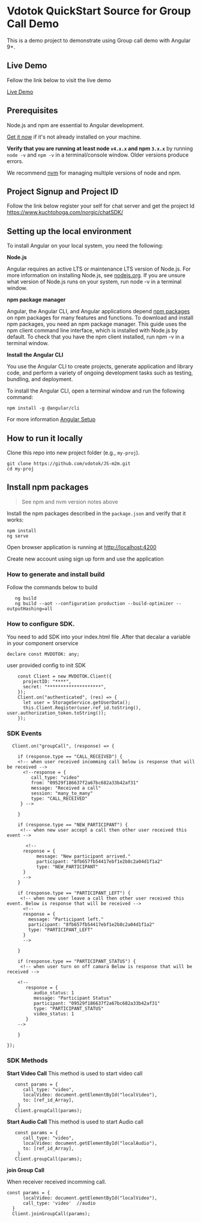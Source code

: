 # Vdotok QuickStart Source for Group Call Demo
This is a demo project to demonstrate using  Group call demo with Angular 9+.

## Live Demo
 Fellow the link below to visit the live demo
 
  <a href="http://m2m.vdotok.com" target="_blank" title="Chat Demo">Live Demo</a> 
  
 
## Prerequisites

Node.js and npm are essential to Angular development. 
    
<a href="https://docs.npmjs.com/getting-started/installing-node" target="_blank" title="Installing Node.js and updating npm">
Get it now</a> if it's not already installed on your machine.
 
**Verify that you are running at least node `v4.x.x` and npm `3.x.x`**
by running `node -v` and `npm -v` in a terminal/console window.
Older versions produce errors.

We recommend [nvm](https://github.com/creationix/nvm) for managing multiple versions of node and npm.


## Project Signup and Project ID

Follow the link below register your self for chat server and get the project Id
	https://www.kuchtohoga.com/norgic/chatSDK/
  
## Setting up the local environment

To install Angular on your local system, you need the following:


**Node.js**

Angular requires an active LTS or maintenance LTS version of Node.js.
For more information on installing Node.js, see <a href="https://nodejs.org">nodejs.org</a>. If you are unsure what version of Node.js runs on your system, run node -v in a terminal window.

**npm package manager**

Angular, the Angular CLI, and Angular applications depend <a href="https://docs.npmjs.com/getting-started/what-is-npm"> npm packages </a> on npm packages for many features and functions. To download and install npm packages, you need an npm package manager. This guide uses the npm client command line interface, which is installed with Node.js by default. To check that you have the npm client installed, run npm -v in a terminal window.


**Install the Angular CLI**

You use the Angular CLI to create projects, generate application and library code, and perform a variety of ongoing development tasks such as testing, bundling, and deployment.

To install the Angular CLI, open a terminal window and run the following command:

```
npm install -g @angular/cli
```

For more information <a href="https://angular.io/guide/setup-local"> Angular Setup</a>


## How to run it locally

Clone this repo into new project folder (e.g., `my-proj`).
```shell
git clone https://github.com/vdotok/JS-m2m.git
cd my-proj

```

## Install npm packages

> See npm and nvm version notes above

Install the npm packages described in the `package.json` and verify that it works:

```shell
npm install
ng serve
```
Open browser application is running at <a href="http://localhost:4200" target="_blank" title="localhost">
http://localhost:4200</a> 

Create new account using sign up form and use the application

###  How to generate and install build 
Follow the commands below to build
 
```shell
   ng build 
   ng build --aot --configuration production --build-optimizer --outputHashing=all
```


### How to configure SDK.
You need to add SDK into your index.html file .After that decalar a variable in your component  orservice

```shell
declare const MVDOTOK: any;

```

user provided config to init SDK

```shell
    const Client = new MVDOTOK.Client({
      projectID: "****",
      secret: "********************",
    });
    Client.on("authenticated", (res) => {
      let user = StorageService.getUserData();
      this.Client.Register(user.ref_id.toString(), user.authorization_token.toString());
    });
```
### SDK Events


```
  Client.on("groupCall", (response) => {

    if (response.type == "CALL_RECEIVED") {
    <!-- when user received incomming call below is response that will be received -->
      <!--response = {
         call_type: "video"
         from: "09529f186637f2a67bc682a33b42af31"
         message: "Received a call"
         session: "many_to_many"
         type: "CALL_RECEIVED"
     } -->
       
    }

    if (response.type == "NEW_PARTICIPANT") {
     <!-- when new user accept a call then other user received this event -->
     
       <!--    
      response = {
           message: "New participant arrived."
           participant: "8fb657fb54417ebf1e2b8c2a04d1f1a2"
           type: "NEW_PARTICIPANT"
      }
      -->
    }

    if (response.type == "PARTICIPANT_LEFT") {
     <!-- when new user leave a call then other user received this event. Below is response that will be received -->
      <!--    
      response = {
        message: "Participant left."
        participant: "8fb657fb54417ebf1e2b8c2a04d1f1a2"
        type: "PARTICIPANT_LEFT"
      }
      -->
     
    }

    if (response.type == "PARTICIPANT_STATUS") {
     <!-- when user turn on off camara Below is response that will be received -->
         
    <!--    
       response = {
          audio_status: 1
          message: "Participant Status"
          participant: "09529f186637f2a67bc682a33b42af31"
          type: "PARTICIPANT_STATUS"
          video_status: 1
       }
    -->    
          
    }

});

```

### SDK Methods

**Start Video Call**
This method is used to start video call

```
   const params = {
      call_type: "video",
      localVideo: document.getElementById("localVideo"),
      to: [ref_id_Array],
    }
   Client.groupCall(params);
 ```
 
 
**Start Audio Call**
This method is used to start Audio call

```
   const params = {
      call_type: "video",
      localVideo: document.getElementById("localAudio"),
      to: [ref_id_Array],
    }
   Client.groupCall(params);
 ```

**join Group Call**

When receiver received incomming call.	

```
const params = {
      localVideo: document.getElementById("localVideo"),
      call_type: 'video'  //audio
  }
  Client.joinGroupCall(params);
```


